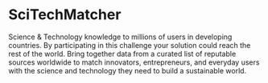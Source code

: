 # SciTechMatcher
Science &amp; Technology knowledge to millions of users in developing countries. By participating in this challenge your solution could reach the rest of the world. Bring together data from a curated list of reputable sources worldwide to match innovators, entrepreneurs, and everyday users with the science and technology they need to build a sustainable world.
